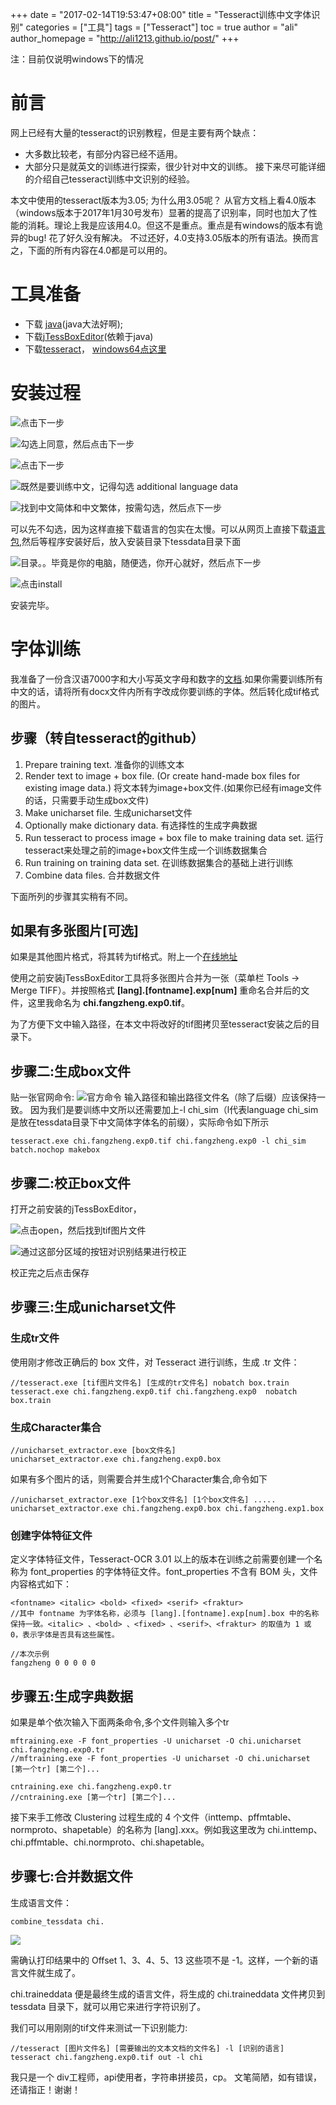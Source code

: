 +++
date = "2017-02-14T19:53:47+08:00"
title = "Tesseract训练中文字体识别"
categories = ["工具"]
tags = ["Tesseract"]
toc = true
author = "ali"
author_homepage =  "http://ali1213.github.io/post/"
+++


注：目前仅说明windows下的情况

# 前言
网上已经有大量的tesseract的识别教程，但是主要有两个缺点：
+ 大多数比较老，有部分内容已经不适用。
+ 大部分只是就英文的训练进行探索，很少针对中文的训练。
接下来尽可能详细的介绍自己tesseract训练中文识别的经验。

本文中使用的tesseract版本为3.05;
为什么用3.05呢？
从官方文档上看4.0版本（windows版本于2017年1月30号发布）显著的提高了识别率，同时也加大了性能的消耗。理论上我是应该用4.0。但这不是重点。重点是有windows的版本有诡异的bug! 花了好久没有解决。
不过还好，4.0支持3.05版本的所有语法。换而言之，下面的所有内容在4.0都是可以用的。
<!--more-->
# 工具准备
+ 下载 [java](https://www.java.com/zh_CN/download/)(java大法好啊);
+ 下载[jTessBoxEditor](http://sourceforge.net/projects/vietocr/files/jTessBoxEditor/)(依赖于java)
+ 下载[tesseract](https://github.com/tesseract-ocr/tesseract)， [windows64点这里](http://digi.bib.uni-mannheim.de/tesseract/)

# 安装过程

![点击下一步](http://upload-images.jianshu.io/upload_images/2453666-ea9dae9beb888efc.png?imageMogr2/auto-orient/strip%7CimageView2/2/w/1240)

![勾选上同意，然后点击下一步](http://upload-images.jianshu.io/upload_images/2453666-b5a791071f97b1ec.png?imageMogr2/auto-orient/strip%7CimageView2/2/w/1240)

![点击下一步](http://upload-images.jianshu.io/upload_images/2453666-fcfbf56b5d8d7490.png?imageMogr2/auto-orient/strip%7CimageView2/2/w/1240)

![既然是要训练中文，记得勾选 additional language data](http://upload-images.jianshu.io/upload_images/2453666-79dc22f93059bb2e.png?imageMogr2/auto-orient/strip%7CimageView2/2/w/1240)


![找到中文简体和中文繁体，按需勾选，然后点下一步](http://upload-images.jianshu.io/upload_images/2453666-f0089942b8d35128.png?imageMogr2/auto-orient/strip%7CimageView2/2/w/1240)

可以先不勾选，因为这样直接下载语言的包实在太慢。可以从网页上直接下载[语言包](https://github.com/tesseract-ocr/tesseract/wiki/Data-Files),然后等程序安装好后，放入安装目录下tessdata目录下面

![目录。。毕竟是你的电脑，随便选，你开心就好，然后点下一步](http://upload-images.jianshu.io/upload_images/2453666-9aa34e08a4d05740.png?imageMogr2/auto-orient/strip%7CimageView2/2/w/1240)


![点击install](http://upload-images.jianshu.io/upload_images/2453666-d2b078fe59d720ab.png?imageMogr2/auto-orient/strip%7CimageView2/2/w/1240)

安装完毕。

# 字体训练
我准备了一份含汉语7000字和大小写英文字母和数字的[文档](http://o92fjw7pr.bkt.clouddn.com/%E6%89%80%E6%9C%89%E5%AD%97%E4%BD%93.docx).如果你需要训练所有中文的话，请将所有docx文件内所有字改成你要训练的字体。然后转化成tif格式的图片。

## 步骤（转自tesseract的github）
1. Prepare training text.
准备你的训练文本
2. Render text to image + box file. (Or create hand-made box files for existing image data.)
将文本转为image+box文件.(如果你已经有image文件的话，只需要手动生成box文件)
3. Make unicharset file.
生成unicharset文件
4. Optionally make dictionary data.
有选择性的生成字典数据
5. Run tesseract to process image + box file to make training data set.
运行tesseract来处理之前的image+box文件生成一个训练数据集合
6. Run training on training data set.
在训练数据集合的基础上进行训练
7. Combine data files.
合并数据文件

下面所列的步骤其实稍有不同。

## 如果有多张图片[可选]
如果是其他图片格式，将其转为tif格式。附上一个[在线地址](http://cn.office-converter.com/Convert-to-TIF)

使用之前安装jTessBoxEditor工具将多张图片合并为一张（菜单栏 Tools → Merge TIFF）。并按照格式 **[lang].[fontname].exp[num]** 重命名合并后的文件，这里我命名为 **chi.fangzheng.exp0.tif**。

为了方便下文中输入路径，在本文中将改好的tif图拷贝至tesseract安装之后的目录下。

## 步骤二:生成box文件
贴一张官网命令:
![官方命令](http://upload-images.jianshu.io/upload_images/2453666-9cac91a7536861b7.png?imageMogr2/auto-orient/strip%7CimageView2/2/w/1240)
输入路径和输出路径文件名（除了后缀）应该保持一致。
因为我们是要训练中文所以还需要加上-l chi_sim（l代表language chi_sim是放在tessdata目录下中文简体字体名的前缀），实际命令如下所示
```
tesseract.exe chi.fangzheng.exp0.tif chi.fangzheng.exp0 -l chi_sim batch.nochop makebox
```
## 步骤二:校正box文件
打开之前安装的jTessBoxEditor，

![点击open，然后找到tif图片文件](http://upload-images.jianshu.io/upload_images/2453666-e3893d651d73bbde.png?imageMogr2/auto-orient/strip%7CimageView2/2/w/1240)

![通过这部分区域的按钮对识别结果进行校正](http://upload-images.jianshu.io/upload_images/2453666-e710481fa658ae2a.png?imageMogr2/auto-orient/strip%7CimageView2/2/w/1240)

校正完之后点击保存

## 步骤三:生成unicharset文件

### 生成tr文件

使用刚才修改正确后的 box 文件，对 Tesseract 进行训练，生成 .tr 文件：
```
//tesseract.exe [tif图片文件名] [生成的tr文件名] nobatch box.train
tesseract.exe chi.fangzheng.exp0.tif chi.fangzheng.exp0  nobatch box.train
```

### 生成Character集合
```
//unicharset_extractor.exe [box文件名]
unicharset_extractor.exe chi.fangzheng.exp0.box
```

如果有多个图片的话，则需要合并生成1个Character集合,命令如下
```
//unicharset_extractor.exe [1个box文件名] [1个box文件名] .....
unicharset_extractor.exe chi.fangzheng.exp0.box chi.fangzheng.exp1.box
```

### 创建字体特征文件
定义字体特征文件，Tesseract-OCR 3.01 以上的版本在训练之前需要创建一个名称为 font_properties 的字体特征文件。font_properties 不含有 BOM 头，文件内容格式如下：
```
<fontname> <italic> <bold> <fixed> <serif> <fraktur>
//其中 fontname 为字体名称，必须与 [lang].[fontname].exp[num].box 中的名称保持一致。<italic> 、<bold> 、<fixed> 、<serif>、<fraktur> 的取值为 1 或 0，表示字体是否具有这些属性。
```

```
//本次示例
fangzheng 0 0 0 0 0
```

## 步骤五:生成字典数据

如果是单个依次输入下面两条命令,多个文件则输入多个tr
```
mftraining.exe -F font_properties -U unicharset -O chi.unicharset chi.fangzheng.exp0.tr
//mftraining.exe -F font_properties -U unicharset -O chi.unicharset  [第一个tr] [第二个]...

cntraining.exe chi.fangzheng.exp0.tr
//cntraining.exe [第一个tr] [第二个]...
```

接下来手工修改 Clustering 过程生成的 4 个文件（inttemp、pffmtable、normproto、shapetable）的名称为 [lang].xxx。例如我这里改为 chi.inttemp、chi.pffmtable、chi.normproto、chi.shapetable。

## 步骤七:合并数据文件

生成语言文件：
```
combine_tessdata chi.
```

![](http://upload-images.jianshu.io/upload_images/2453666-9d21685e4b49f914.png?imageMogr2/auto-orient/strip%7CimageView2/2/w/1240)

需确认打印结果中的 Offset 1、3、4、5、13 这些项不是 -1。这样，一个新的语言文件就生成了。

chi.traineddata 便是最终生成的语言文件，将生成的 chi.traineddata 文件拷贝到 tessdata 目录下，就可以用它来进行字符识别了。

我们可以用刚刚的tif文件来测试一下识别能力:
```
//tesseract [图片文件名] [需要输出的文本文档的文件名] -l [识别的语言]
tesseract chi.fangzheng.exp0.tif out -l chi
```

我只是一个 div工程师，api使用者，字符串拼接员，cp。
文笔简陋，如有错误，还请指正！谢谢！

